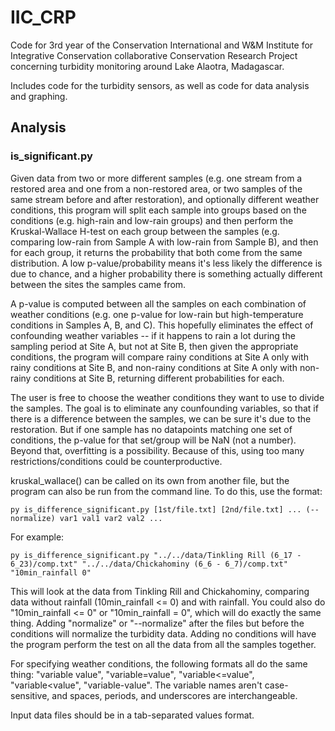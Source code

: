 # IIC_CRP
Code for 3rd year of the Conservation International and W&amp;M Institute for Integrative Conservation collaborative Conservation Research Project concerning turbidity monitoring around Lake Alaotra, Madagascar.

Includes code for the turbidity sensors, as well as code for data analysis and graphing.

## Analysis

### is_significant.py

Given data from two or more different samples (e.g. one stream from a restored area and one from a non-restored area, or two samples of the same stream before and after restoration),
and optionally different weather conditions, this program will split each sample into groups 
based on the conditions (e.g. high-rain and low-rain groups) and then perform the Kruskal-Wallace
H-test on each group between the samples (e.g. comparing low-rain from Sample A with low-rain from
Sample B), and then for each group, it returns the probability that both come from the same 
distribution. A low p-value/probability means it's less likely the difference is due to chance,
and a higher probability there is something actually different between the sites the samples
came from.
    
A p-value is computed between all the samples on each combination of weather conditions (e.g. one
p-value for low-rain but high-temperature conditions in Samples A, B, and C). This hopefully 
eliminates the effect of confounding weather variables -- if it happens to rain a lot during
the sampling period at Site A, but not at Site B, then given the appropriate conditions, 
the program will compare rainy conditions at Site A only with rainy conditions at Site B, and
non-rainy conditions at Site A only with non-rainy conditions at Site B, returning different
probabilities for each.
    
The user is free to choose the weather conditions they want to use to divide the samples. The goal is
to eliminate any counfounding variables, so that if there is a difference between the samples, we
can be sure it's due to the restoration. But if one sample has no datapoints matching one set of 
conditions, the p-value for that set/group will be NaN (not a number). Beyond that, overfitting is a 
possibility. Because of this, using too many restrictions/conditions could be counterproductive.
    
kruskal_wallace() can be called on its own from another file, but the program can also be run from
the command line. To do this, use the format: 
    
    py is_difference_significant.py [1st/file.txt] [2nd/file.txt] ... (--normalize) var1 val1 var2 val2 ...
    
For example:
    
	py is_difference_significant.py "../../data/Tinkling Rill (6_17 - 6_23)/comp.txt" "../../data/Chickahominy (6_6 - 6_7)/comp.txt"  "10min_rainfall 0"
    
This will look at the data from Tinkling Rill and Chickahominy, comparing data without rainfall
(10min_rainfall <= 0) and with rainfall. You could also do "10min_rainfall <= 0" or 
"10min_rainfall = 0", which will do exactly the same thing. Adding "normalize" or "--normalize"
after the files but before the conditions will normalize the turbidity data. Adding no conditions
will have the program perform the test on all the data from all the samples together.    
    
For specifying weather conditions, the following formats all do the same thing: "variable value",
"variable=value", "variable<=value", "variable<value", "variable-value". The variable names aren't
case-sensitive, and spaces, periods, and underscores are interchangeable.
    
Input data files should be in a tab-separated values format.